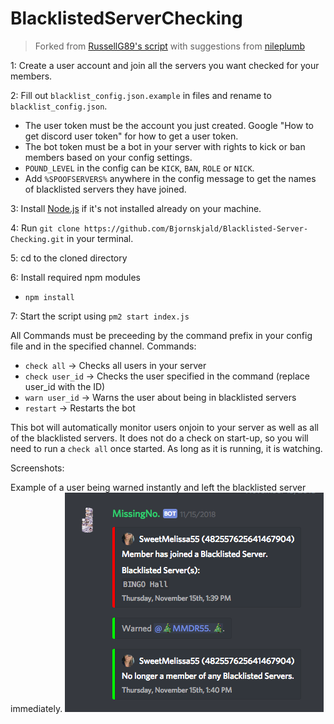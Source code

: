 # BlacklistedServerChecking

> Forked from [RussellG89's script](https://github.com/RussellG89/Blacklisted-Server-Checking) with suggestions from [nileplumb](https://github.com/nileplumb)

1: Create a user account and join all the servers you want checked for your members.

2: Fill out `blacklist_config.json.example` in files and rename to `blacklist_config.json`. 
- The user token must be the account you just created. Google "How to get discord user token" for how to get a user token.
- The bot token must be a bot in your server with rights to kick or ban members based on your config settings. 
- `POUND_LEVEL` in the config can be `KICK`, `BAN`, `ROLE` or `NICK`.
- Add `%SPOOFSERVERS%` anywhere in the config message to get the names of blacklisted servers they have joined.

3: Install [Node.js](https://nodejs.org/) if it's not installed already on your machine. 

4: Run `git clone https://github.com/Bjornskjald/Blacklisted-Server-Checking.git` in your terminal.

5: cd to the cloned directory

6: Install required npm modules
  - `npm install`

7: Start the script using `pm2 start index.js`

All Commands must be preceeding by the command prefix in your config file and in the specified channel.
Commands: 
- `check all` -> Checks all users in your server
- `check user_id` -> Checks the user specified in the command (replace user_id with the ID)
- `warn user_id` -> Warns the user about being in blacklisted servers
- `restart` -> Restarts the bot

This bot will automatically monitor users onjoin to your server as well as all of the blacklisted servers. It does not do a check on start-up, so you will need to run a `check all` once started. As long as it is running, it is watching. 

Screenshots:

Example of a user being warned instantly and left the blacklisted server immediately.
![Spoofer2](/files/Photo2.png)

